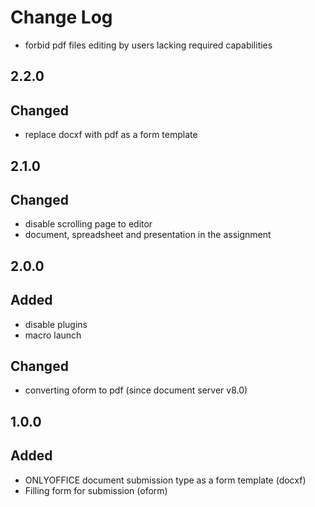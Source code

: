 # Change Log
- forbid pdf files editing by users lacking required capabilities

## 2.2.0
## Changed
- replace docxf with pdf as a form template

## 2.1.0
## Changed
- disable scrolling page to editor
- document, spreadsheet and presentation in the assignment

## 2.0.0
## Added
- disable plugins
- macro launch

## Changed
- converting oform to pdf (since document server v8.0)

## 1.0.0
## Added
- ONLYOFFICE document submission type as a form template (docxf)
- Filling form for submission (oform)
